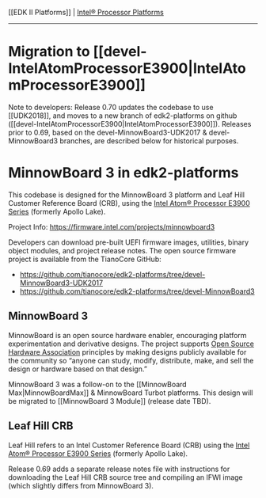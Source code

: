 [[EDK II Platforms]] | [Intel® Processor Platforms](https://github.com/tianocore/tianocore.github.io/wiki/EDK-II-Platforms#intel-processor-platforms)

***

# Migration to [[devel-IntelAtomProcessorE3900|IntelAtomProcessorE3900]]

Note to developers: Release 0.70 updates the codebase to use [[UDK2018]], and moves to a new branch of edk2-platforms on github ([[devel-IntelAtomProcessorE3900|IntelAtomProcessorE3900]]). Releases prior to 0.69, based on the devel-MinnowBoard3-UDK2017 & devel-MinnowBoard3 branches, are described below for historical purposes.

# MinnowBoard 3 in edk2-platforms

This codebase is designed for the MinnowBoard 3 platform and Leaf Hill Customer Reference Board (CRB), using the [Intel Atom® Processor E3900 Series](https://www.intel.com/content/www/us/en/embedded/products/apollo-lake/overview.html) (formerly Apollo Lake).

Project Info: https://firmware.intel.com/projects/minnowboard3

Developers can download pre-built UEFI firmware images, utilities, binary object modules, and project release notes. The open source firmware project is available from the TianoCore GitHub:

*  https://github.com/tianocore/edk2-platforms/tree/devel-MinnowBoard3-UDK2017
*  https://github.com/tianocore/edk2-platforms/tree/devel-MinnowBoard3

## MinnowBoard 3

MinnowBoard is an open source hardware enabler, encouraging platform experimentation and derivative designs. The project supports [Open Source Hardware Association](http://www.oshwa.org/) principles by making designs publicly available for the community so “anyone can study, modify, distribute, make, and sell the design or hardware based on that design.”

MinnowBoard 3 was a follow-on to the [[MinnowBoard Max|MinnowBoardMax]] & MinnowBoard Turbot platforms. This design will be migrated to [[MinnowBoard 3 Module]] (release date TBD).

## Leaf Hill CRB

Leaf Hill refers to an Intel Customer Reference Board (CRB) using the [Intel Atom® Processor E3900 Series](https://www.intel.com/content/www/us/en/embedded/products/apollo-lake/overview.html) (formerly Apollo Lake). 

Release 0.69 adds a separate release notes file with instructions for downloading the Leaf Hill CRB source tree and compiling an IFWI image (which slightly differs from MinnowBoard 3).